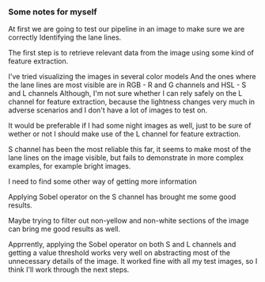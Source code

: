 ### Some notes for myself

At first we are going to test our pipeline
in an image to make sure we are correctly
Identifying the lane lines.

The first step is to retrieve relevant data from
the image using some kind of feature extraction.

I've tried visualizing the images in several color models
And the ones where the lane lines are most visible are
in RGB - R and G channels and HSL - S and L channels
Although, I'm not sure whether I can rely safely on the L channel
for feature extraction, because the lightness changes very much
in adverse scenarios and I don't have a lot of images to test on.

It would be preferable if I had some night images as well, just to
be sure of wether or not I should make use of the L channel for feature
extraction.

S channel has been the most reliable this far, it seems to make
most of the lane lines on the image visible, but fails to demonstrate
in more complex examples, for example bright images.

I need to find some other way of getting more information

Applying Sobel operator on the S channel has brought me some good
results.

Maybe trying to filter out non-yellow and non-white sections of the
image can bring me good results as well.

Apprrently, applying the Sobel operator on both S and L channels
and getting a value threshold works very well on abstracting most
of the unnecessary details of the image. It worked fine with all my test
images, so I think I'll work through the next steps.
